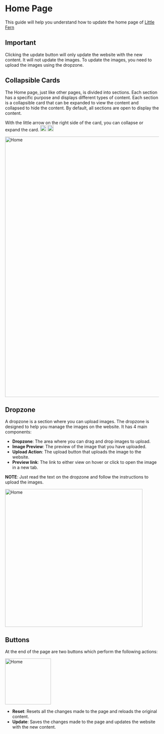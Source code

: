# Home Page
This guide will help you understand how to update the home page of [Little Fern](https://www.littlefern.in/)

## Important
Clicking the update button will only update the website with the new content. It will not update the images. 
To update the images, you need to upload the images using the dropzone.

## Collapsible Cards
The Home page, just like other pages, is divided into sections. Each section has a specific purpose and displays different types of content.
Each section is a collapsible card that can be expanded to view the content and collapsed to hide the content.
By default, all sections are open to display the content.

With the little arrow on the right side of the card, you can collapse or expand the card.
<img alt="chevron" src="https://img.icons8.com/ios-glyphs/30/chevron-down.png" width="20"/>
<img alt="chevron up" src="https://img.icons8.com/ios-glyphs/30/chevron-up.png" width="20"/>

<img src="images/collapsible.card.png" alt="Home" width="850"/>

## Dropzone
A dropzone is a section where you can upload images. The dropzone is designed to help you manage the images on the website.
It has 4 main components:
- **Dropzone**: The area where you can drag and drop images to upload.
- **Image Preview**: The preview of the image that you have uploaded.
- **Upload Action**: The upload button that uploads the image to the website.
- **Preview link**: The link to either view on hover or click to open the image in a new tab.

**NOTE**: Just read the text on the dropzone and follow the instructions to upload the images.

<img src="images/dropzone.png" alt="Home" width="450"/>

## Buttons
At the end of the page are two buttons which perform the following actions:

<img src="images/page.actions.png" alt="Home" width="150"/>

- **Reset**: Resets all the changes made to the page and reloads the original content.
- **Update**: Saves the changes made to the page and updates the website with the new content.